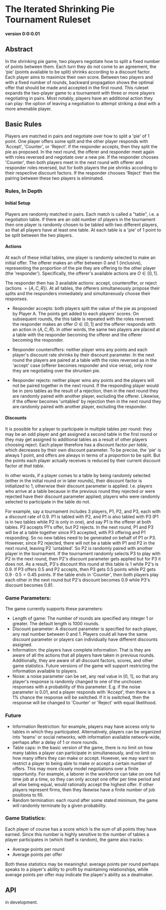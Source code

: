 # The Iterated Shrinking Pie Tournament Ruleset
#### version 0:0:0.01

## Abstract

In the shrinking pie game, two players negotiate how to split a fixed number of points between them. Each turn they do not come to an agreement, the ‘pie’ (points available to be split) shrinks according to a discount factor. Each player aims to maximize their own score. Between two players and with a fixed number of rounds, backward propagation shows the optimal offer that should be made and accepted in the first round. This ruleset expands the two-player game to a tournament with three or more players negotiating in pairs. Most notably, players have an additional action they can play: the option of leaving a negotiation to attempt striking a deal with a more amenable player.

## Basic Rules

Players are matched in pairs and negotiate over how to split a 'pie' of 1 point. One player offers some split and the other player responds with 'Accept', 'Counter', or 'Reject'. If the responder accepts, then they split the pie as proposed. In the next round, the offerer and responder meet again with roles reversed and negotiate over a new pie. If the responder chooses 'Counter', then both players meet in the next round with offerer and responder roles reversed, but for both players the pie shrinks according to their respective discount factors. If the responder chooses 'Reject' then the pairing between these two players is eliminated. 

### Rules, In Depth

#### Initial Setup


Players are randomly matched in pairs. Each match is called a "table", i.e. a negotiation table. If there are an odd number of players in the tournament then one player is randomly chosen to be tabled with two different players, so that all players have at least one table. At each table is a 'pie' of 1 point to be split between the two players. 


#### Actions

At each of these initial tables, one player is randomly selected to make an initial offer. The offerer makes an offer between 0 and 1 (inclusive), representing the proportion of the pie they are offering to the other player (the 'responder'). Specifically, the offerer's available actions are $O \in [0, 1]$.

The responder then has 3 available actions: accept, counteroffer, or reject (actions $= \{ A, C, R\}$). At all tables, the offerers simultaneously propose their splits and the responders immediately and simultaneously choose their responses.


- Responder accepts: both players split the value of the pie as proposed by Player A. The points get added to each players’ scores. On subsequent rounds, the this table is repeated with the roles reversed: the responder makes an offer $O \in [0, 1]$ and the offerer responds with an action in $\{A, C, R\}$. In other words, the same two players are placed at a table with the responder becoming the offerer and the offerer becoming the responder.

- Responder counteroffers: neither player wins any points and each player's discount rate shrinks by their discount parameter. In the next round the players are paired at a table with the roles reversed as in the 'accept' case (offerer becomes responder and vice versa), only now they are negotiating over the shrunken pie.

- Responder rejects: neither player wins any points and the players will not be paired together in the next round. If the responding player would be in zero tables as the result of a rejection, then in the next round they are randomly paired with another player, excluding the offerer. Likewise, if the offerer becomes 'untabled' by rejection then in the next round they are randomly paired with another player, excluding the responder.

#### Discounts

It is possible for a player to participate in multiple tables per round: they may be an odd player and get assigned a second table in the first round or they may get assigned to additional tables as a result of other players choosing reject. Each player therefore has a discount factor *per table*, which decreases by their own discount parameter. To be precise, the 'pie' is always 1 point, and offers are always in terms of a *proportion* to be split. But the points each player actually receives is reduced by their current discount factor *at that table*.

In other words, if a player comes to a table by being randomly selected (either in the initial round or in later rounds), their discount factor is initialized to 1, otherwise their discount parameter is applied. I.e. players who arrive at a table because in the previous round they rejected or were rejected have their discount parameter applied; players who were randomly selected to participate in the table do not. 

For example, say a tournament includes 3 players, P1, P2, and P3, each with a discount rate of 0.9. P1 is tabled with P2, and P1 is also tabled with P3 (P1 is in two tables while P2 is only in one), and say P1 is the offerer at both tables. P3 accepts P1's offer, but P2 rejects. In the next round, P1 and P3 will be at a table together since P3 accepted, with P3 offering and P1 responding. So no new tables need to be generated on behalf of P1 or P3. However, since P2 rejected, there will not be a table with P1 and P2 in the next round, leaving P2 'untabled'. So P2 is randomly paired with another player in the tournament. If the tournament randomly selects P3 to play with P2 in the next round, then P2's discount parameter gets applied but for P3 it does not. As a result, P3's discount this round at this table is 1 while P2's is 0.9. If P3 offers 0.5 and P2 accepts, then P3 gets 0.5 points while P2 gets $0.9 \cdot 0.5 = 0.45$ points. If the table ends in 'Counter', then both players play each other in the next round but P2's discount becomes 0.9 while P3's discount becomes 0.81.

### Game Parameters:
The game currently supports these parameters:
- Length of game: The number of rounds are specified any integer 1 or greater. The default length is 1000 rounds. 
- Discount parameter: A discount parameter is specified for each player, any real number between 0 and 1. Players could all have the same discount parameter or players can individually have different discounts assigned.
- Information: the players have complete information. That is they are aware of all the actions that all players have taken in previous rounds. Additionally, they are aware of all discount factors, scores, and other game statistics. Future versions of the game will support restricting the information available to players.
- Noise: a noise parameter can be set, any real value in [0, 1], so that any player's response is randomly changed to one of the unchosen responses with a probability of this parameter. E.g. if the noise parameter is 0.01, and a player responds with 'Accept', then there is a 1% chance the response will be switched. If it is switched, then the response will be changed to 'Counter' or 'Reject' with equal likelihood.

### Future 
- Information Restriction: for example, players may have access only to tables in which they participated. Alternatively, players can be organized into 'teams' or social networks, with information available network-wide, perhaps after a delay of 1 or more rounds.
- Table caps: in the basic version of the game, there is no limit on how many tables a player can participate in simultaneously, and no limit on how many offers they can make or accept. However, we may want to restrict a player to being able to make or accept a certain number of offers. This may more closely model negotiations over a finite opportunity. For example, a laborer in the workforce can take on one full time job at a time, so they can only accept one offer per time period and all else being equal, would rationally accept the highest offer. If other players represent firms, then they likewise have a finite number of job positions to fill. 
- Random termination: each round after some stated minimum, the game will randomly terminate by a given probability.


### Game Statistics:

Each player of course has a score which is the sum of all points they have earned. Since this number is highly sensitive to the number of tables a player participates in (which itself is random), the game also tracks:
- Average points per round
- Average points per offer

Both these statistics may be meaningful: average points per round perhaps speaks to a player's ability to profit by maintaining relationships, while average points per offer may indicate the player's ability as a dealmaker.

## API
in development.

